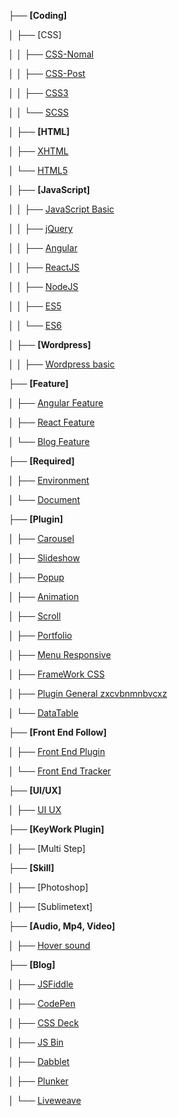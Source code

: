 
├── **[Coding]**

│   ├── [CSS]

│   │   ├── [CSS-Nomal](https://github.com/daodc/Front-End-Develop-Technicals/blob/master/CSS-normal.md)

│   │   ├── [CSS-Post](https://github.com/daodc/Front-End-Develop-Technicals/blob/master/CSS-post.md)

│   │   ├── [CSS3](https://github.com/daodc/Front-End-Develop-Technicals/blob/master/css3.md)

│   │   └── [SCSS](https://github.com/daodc/Front-End-Develop-Technicals/blob/master/Bulid_scss.md)

│   ├── **[HTML]**

│   ├── [XHTML](https://github.com/daodc/Front-End-Develop-Technicals/blob/master/Xhtml.md)

│   └── [HTML5](https://github.com/daodc/Front-End-Develop-Technicals/blob/master/Html5.md)

│   ├── **[JavaScript]**

│   │   ├── [JavaScript Basic](https://github.com/daodc/Front-End-Develop-Technicals/blob/master/JavaScript-genneral.md)

│   │   ├── [jQuery](https://github.com/daodc/Front-End-Develop-Technicals/blob/master/jQuery.md)

│   │   ├── [Angular](https://github.com/daodc/Front-End-Develop-Technicals/blob/master/Angular.md)

│   │   ├── [ReactJS](https://github.com/daodc/Front-End-Develop-Technicals/blob/master/React.md)

│   │   ├── [NodeJS](https://github.com/daodc/Front-End-Develop-Technicals/blob/master/Nodejs.md)

│   │   ├── [ES5](https://github.com/daodc/Front-End-Develop-Technicals/blob/master/ES5.md)

│   │   └── [ES6](https://github.com/daodc/Front-End-Develop-Technicals/blob/master/ES6.md)

│   ├── **[Wordpress]**

│   │   ├── [Wordpress basic](https://github.com/daodc/Front-End-Develop-Technicals/blob/master/Wordpress-basic.md)

├── **[Feature]**

│   ├── [Angular Feature](https://github.com/daodc/Front-End-Develop-Technicals/blob/master/Angular-feature.md)

│   ├── [React Feature](https://github.com/daodc/Front-End-Develop-Technicals/blob/master/React-feature.md)

│   └── [Blog Feature](https://github.com/daodc/Front-End-Develop-Technicals/blob/master/coding.md)

├── **[Required]**

│   ├── [Environment](https://github.com/daodc/Front-End-Develop-Technicals/blob/master/Environment.md)

│   └── [Document](https://github.com/daodc/Front-End-Develop-Technicals/blob/master/Document.md)

├── **[Plugin]**

│   ├── [Carousel](https://github.com/daodc/Front-End-Develop-Technicals/blob/master/Carousel.md)

│   ├── [Slideshow](https://github.com/daodc/Front-End-Develop-Technicals/blob/master/Slideshow.md)

│   ├── [Popup](https://github.com/daodc/Front-End-Develop-Technicals/blob/master/Popup.md)

│   ├── [Animation](https://github.com/daodc/Front-End-Develop-Technicals/blob/master/Animation.md)

│   ├── [Scroll](https://github.com/daodc/Front-End-Develop-Technicals/blob/master/Scroll.md)

│   ├── [Portfolio](https://github.com/daodc/Front-End-Develop-Technicals/blob/master/portfolio.md)

│   ├── [Menu Responsive](https://github.com/daodc/Front-End-Develop-Technicals/blob/master/Menu-Responsive.md)

│   ├── [FrameWork CSS](https://github.com/daodc/Front-End-Develop-Technicals/blob/master/FrameWork-CSS.md)

│   ├── [Plugin General zxcvbnmnbvcxz](https://zxcvbnmnbvcxz.com/)

│   └── [DataTable](https://github.com/daodc/Front-End-Develop-Technicals/blob/master/DataTable.md)


├── **[Front End Follow]**

│   ├── [Front End Plugin](https://github.com/daodc/Front-End-Develop-Technicals/blob/master/front-end-plugin.md)

│   └── [Front End Tracker](https://github.com/daodc/Front-End-Develop-Technicals/blob/master/Front-end-tracker.md)

├── **[UI/UX]**

│   ├── [UI UX](https://github.com/daodc/Front-End-Develop-Technicals/blob/master/Ui-ux.md)

├── **[KeyWork Plugin]**

│   ├── [Multi Step]

├── **[Skill]**

│   ├── [Photoshop]

│   ├── [Sublimetext]


├── **[Audio, Mp4, Video]**

│   ├── [Hover sound](http://rm-labo.com/labo/easyaudioeffects/)

├── **[Blog]**

│   ├── [JSFiddle](https://jsfiddle.net/)

│   ├── [CodePen](https://codepen.io/)

│   ├── [CSS Deck](http://cssdeck.com/)

│   ├── [JS Bin](http://jsbin.com/?html,output)

│   ├── [Dabblet](http://dabblet.com/)

│   ├── [Plunker](http://plnkr.co/)

│   └── [Liveweave](http://liveweave.com/)


